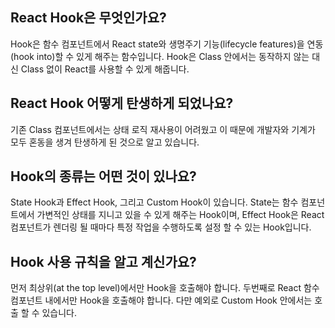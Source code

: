 ## React Hook은 무엇인가요?

Hook은 함수 컴포넌트에서 React state와 생명주기 기능(lifecycle features)을 연동(hook into)할 수 있게 해주는 함수입니다. Hook은 Class 안에서는 동작하지 않는 대신 Class 없이 React를 사용할 수 있게 해줍니다.

## React Hook 어떻게 탄생하게 되었나요?

기존 Class 컴포넌트에서는 상태 로직 재사용이 어려웠고 이 때문에 개발자와 기계가 모두 혼동을 생겨 탄생하게 된 것으로 알고 있습니다.

## Hook의 종류는 어떤 것이 있나요?

State Hook과 Effect Hook, 그리고 Custom Hook이 있습니다. State는 함수 컴포넌트에서 가변적인 상태를 지니고 있을 수 있게 해주는 Hook이며, Effect Hook은 React 컴포넌트가 렌더링 될 때마다 특정 작업을 수행하도록 설정 할 수 있는 Hook입니다.

## Hook 사용 규칙을 알고 계신가요?

먼저 최상위(at the top level)에서만 Hook을 호출해야 합니다. 두번째로 React 함수 컴포넌트 내에서만 Hook을 호출해야 합니다. 다만 예외로 Custom Hook 안에서는 호출 할 수 있습니다.
